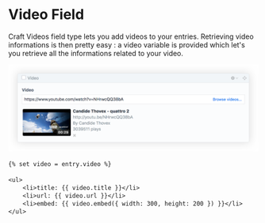 # Video Field

Craft Videos field type lets you add videos to your entries. Retrieving video informations is then pretty easy : a video variable is provided which let's you retrieve all the informations related to your video.

<img src="./images/video-field@2x.png" title="Video Field" width="740" />

```twig
{% set video = entry.video %}

<ul>
    <li>title: {{ video.title }}</li>
    <li>url: {{ video.url }}</li>
    <li>embed: {{ video.embed({ width: 300, height: 200 }) }}</li>
</ul>
```